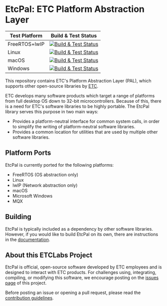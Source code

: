 # EtcPal: ETC Platform Abstraction Layer

| Test Platform | Build & Test Status |
|---------------|:-------------------:|
| FreeRTOS+lwIP | [![Build & Test Status][freertos-lwip-build-badge]][azure-devops-link] |
| Linux         | [![Build & Test Status][linux-build-badge]][azure-devops-link] |
| macOS         | [![Build & Test Status][macos-build-badge]][azure-devops-link] |
| Windows       | [![Build & Test Status][win-build-badge]][azure-devops-link] |

[win-build-badge]: https://dev.azure.com/ETCLabs/EtcPal/_apis/build/status/ETCLabs.EtcPal?branchName=develop&stageName=Build%20and%20Test%20EtcPal&jobName=Windows
[macos-build-badge]: https://dev.azure.com/ETCLabs/EtcPal/_apis/build/status/ETCLabs.EtcPal?branchName=develop&stageName=Build%20and%20Test%20EtcPal&jobName=macOS
[linux-build-badge]: https://dev.azure.com/ETCLabs/EtcPal/_apis/build/status/ETCLabs.EtcPal?branchName=develop&stageName=Build%20and%20Test%20EtcPal&jobName=Linux
[freertos-lwip-build-badge]: https://dev.azure.com/ETCLabs/EtcPal/_apis/build/status/ETCLabs.EtcPal?branchName=develop&stageName=Build%20and%20Test%20EtcPal&jobName=FreeRTOS_lwIP
[azure-devops-link]: https://dev.azure.com/ETCLabs/EtcPal/_build/latest?definitionId=4&branchName=develop 


This repository contains ETC's Platform Abstraction Layer (PAL), which supports
other open-source libraries by [ETC](http://www.etcconnect.com).

ETC develops many software products which target a range of platforms from full
desktop OS down to 32-bit microcontrollers. Because of this, there is a need
for ETC's software libraries to be highly portable. The EtcPal library serves
this purpose in two main ways:

* Provides a platform-neutral interface for common system calls, in order to
  simplify the writing of platform-neutral software libraries.
* Provides a common location for utilities that are used by multiple other
  software libraries.

## Platform Ports

EtcPal is currently ported for the following platforms:
+ FreeRTOS (OS abstraction only)
+ Linux
+ lwIP (Network abstraction only)
+ macOS
+ Microsoft Windows
+ MQX

## Building

EtcPal is typically included as a dependency by other software libraries.
However, if you would like to build EtcPal on its own, there are instructions
in the [documentation](https://etclabs.github.io/EtcPal).

## About this ETCLabs Project

EtcPal is official, open-source software developed by ETC employees and is
designed to interact with ETC products. For challenges using, integrating,
compiling, or modifying this software, we encourage posting on the
[issues page](https://github.com/ETCLabs/EtcPal/issues) of this project.

Before posting an issue or opening a pull request, please read the
[contribution guidelines](./CONTRIBUTING.md).
